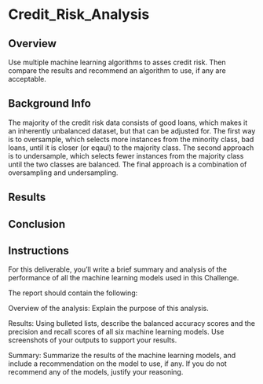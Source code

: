 # Credit_Risk_Analysis

## Overview
Use multiple machine learning algorithms to asses credit risk. Then compare the results and recommend an algorithm to use, if any are acceptable.

## Background Info
The majority of the credit risk data consists of good loans, which makes it an inherently unbalanced dataset, but that can be adjusted for. The first way is to oversample, which selects more instances from the minority class, bad loans, until it is closer (or eqaul) to the majority class. The second approach is to undersample, which selects fewer instances from the majority class until the two classes are balanced. The final approach is a combination of oversampling and undersampling.

## Results



## Conclusion














## Instructions
For this deliverable, you’ll write a brief summary and analysis of the performance of all the machine learning models used in this Challenge.

The report should contain the following:

Overview of the analysis: Explain the purpose of this analysis.

Results: Using bulleted lists, describe the balanced accuracy scores and the precision and recall scores of all six machine learning models. Use screenshots of your outputs to support your results.

Summary: Summarize the results of the machine learning models, and include a recommendation on the model to use, if any. If you do not recommend any of the models, justify your reasoning.
